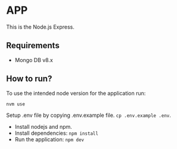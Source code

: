 # APP

This is the Node.js Express.

## Requirements

* Mongo DB v8.x

## How to run?

To use the intended node version for the application run:

`nvm use`

Setup .env file by copying .env.example file. `cp .env.example .env`.

- Install nodejs and npm.
- Install dependencies: `npm install`
- Run the application: `npm dev`
